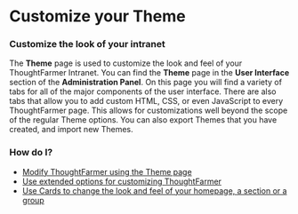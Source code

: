 # Customize your Theme



### Customize the look of your intranet

The **Theme** page is used to customize the look and feel of your ThoughtFarmer Intranet. You can find the **Theme** page in the **User Interface** section of the **Administration Panel**. On this page you will find a variety of tabs for all of the major components of the user interface. There are also tabs that allow you to add custom HTML, CSS, or even JavaScript to every ThoughtFarmer page. This allows for customizations well beyond the scope of the regular Theme options. You can also export Themes that you have created, and import new Themes.

### How do I?

* [Modify ThoughtFarmer using the Theme page](modify-the-look-of-your-intranet/)
* [Use extended options for customizing ThoughtFarmer](use-extended-options-for-customizing-thoughtfarmer/)
* [Use Cards to change the look and feel of your homepage, a section or a group](../overview-of-cards/)

